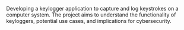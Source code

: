 Developing a keylogger application to capture and log keystrokes on a computer system. The project aims to understand the functionality of keyloggers, potential use cases, and implications for cybersecurity.